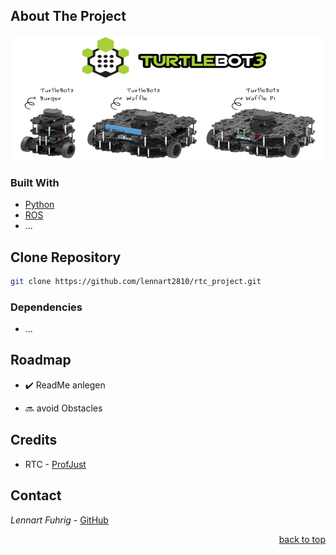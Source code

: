 <div id="top"></div>

## About The Project
<div align="center">
  <a href="https://www.turtlebot.com/">
    <img src="appendix/turtlebot3_with_logo.png" alt="Images" width="500" height="200">
  </a>
</div>

### Built With
* [Python](https://www.python.org)
* [ROS](http://wiki.ros.org/)
* ...

## Clone Repository
   ```sh
   git clone https://github.com/lennart2810/rtc_project.git
   ```

### Dependencies 
* ...

## Roadmap
- :heavy_check_mark: ReadMe anlegen

- :soon: avoid Obstacles


## Credits
* RTC - [ProfJust](https://github.com/ProfJust/rtc)

## Contact
_Lennart Fuhrig_ - [GitHub](https://github.com/lennart2810) 

<p align="right"><a href="#top">back to top</a></p>